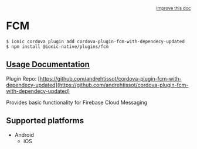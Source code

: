 <a style="float:right;font-size:12px;" href="http://github.com/danielsogl/awesome-cordova-plugins/edit/master/src/@awesome-cordova-plugins/plugins/fcm/index.ts#L70">
  Improve this doc
</a>

# FCM

```
$ ionic cordova plugin add cordova-plugin-fcm-with-dependecy-updated
$ npm install @ionic-native/plugins/fcm
```

## [Usage Documentation](https://ionicframework.com/docs/native/fcm/)

Plugin Repo: [https://github.com/andrehtissot/cordova-plugin-fcm-with-dependecy-updated](https://github.com/andrehtissot/cordova-plugin-fcm-with-dependecy-updated)

Provides basic functionality for Firebase Cloud Messaging

## Supported platforms

- Android
  - iOS
